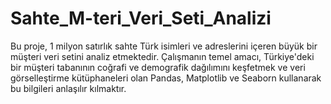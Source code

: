 # Sahte_M-teri_Veri_Seti_Analizi
Bu proje, 1 milyon satırlık sahte Türk isimleri ve adreslerini içeren büyük bir müşteri veri setini analiz etmektedir. Çalışmanın temel amacı, Türkiye'deki bir müşteri tabanının coğrafi ve demografik dağılımını keşfetmek ve veri görselleştirme kütüphaneleri olan Pandas, Matplotlib ve Seaborn kullanarak bu bilgileri anlaşılır kılmaktır.
